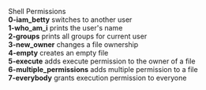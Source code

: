 Shell Permissions  
**0-iam_betty** switches to another user  
**1-who_am_i** prints the user's name  
**2-groups** prints all groups for current user  
**3-new_owner** changes a file ownership   
**4-empty** creates an empty file  
**5-execute** adds execute permission to the owner of a file  
**6-multiple_permissions** adds multiple permission to a file  
**7-everybody** grants execution permission to everyone  

